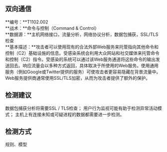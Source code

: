 ## 双向通信  
**编号：**T1102.002  
**战术：**命令与控制（Command & Control）  
**数据源：**主机网络接口，流量分析，网络协议分析，数据包捕获，SSL/TLS检查  
**基本描述：**攻击者可以使用现有的合法外部Web服务来托管指向其他命令和控制（C2）基础设施的信息。受感染系统会利用大众网站和社交媒体来托管命令和控制（C2）指令。受感染的系统可以通过该Web服务通道将这些命令的输出发送回去。响应流量会以多种方式返回，具体取决于所使用的Web服务。使用通用服务（例如Google或Twitter提供的服务）可使攻击者更容易隐藏在背景流量中。Web服务提供商通常使用SSL/TLS加密，从而为攻击者提供了额外的保护。  
## 检测建议  
数据包捕获分析将需要SSL / TLS检查；
用户行为监视可能有助于检测异常活动模式；
主机上有连接未知或可疑进程的数据都需要进一步检测。  
## 检测方式  
规则、模型